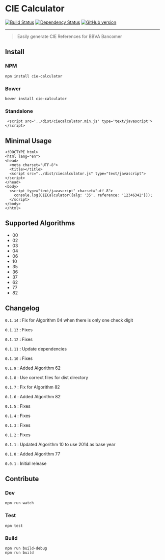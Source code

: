 # CIE Calculator

[![Build Status](https://travis-ci.org/slopezm-adquira/cie-calculator.svg)](https://travis-ci.org/slopezm-adquira/cie-calculator)
[![Dependency Status](https://gemnasium.com/slopezm-adquira/cie-calculator.svg)](https://gemnasium.com/slopezm-adquira/cie-calculator)
[![GitHub version](https://badge.fury.io/gh/slopezm-adquira%2Fcie-calculator.svg)](http://badge.fury.io/gh/slopezm-adquira%2Fcie-calculator)

---

> Easily generate CIE References for BBVA Bancomer

## Install

### NPM

```
npm install cie-calculator
```

### Bower

```
bower install cie-calculator
```

### Standalone

```
 <script src='../dist/ciecalculator.min.js' type='text/javascript'></script>
```

## Minimal Usage

```
<!DOCTYPE html>
<html lang="en">
<head>
  <meta charset="UTF-8">
  <title></title>
  <script src="../dist/ciecalculator.js" type="text/javascript"></script>
</head>
<body>
  <script type="text/javascript" charset="utf-8">
    console.log(CIECalculator({alg: '35', reference: '12346342'}));
  </script>
</body>
</html>

```

## Supported Algorithms

* 00
* 02
* 03
* 04
* 06
* 10
* 35
* 36
* 37
* 62
* 77
* 82


## Changelog

`0.1.14` : Fix for Algorithm 04 when there is only one check digit

`0.1.13` : Fixes

`0.1.12` : Fixes

`0.1.11` : Update dependencies

`0.1.10` : Fixes

`0.1.9` : Added Algorithm 62

`0.1.8` : Use correct files for dist directory

`0.1.7` : Fix for Algorithm 82

`0.1.6` : Added Algorithm 82

`0.1.5` : Fixes

`0.1.4` : Fixes

`0.1.3` : Fixes

`0.1.2` : Fixes

`0.1.1` : Updated Algorithm 10 to use 2014 as base year

`0.1.0` : Added Algorithm 77

`0.0.1` : Initial release

## Contribute


### Dev

```
npm run watch
```

### Test

```
npm test
```

### Build

```
npm run build-debug
npm run build
```
